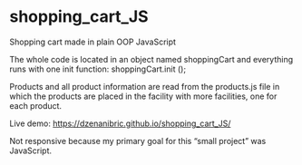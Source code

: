 # shopping_cart_JS
Shopping cart made in plain OOP JavaScript

The whole code is located in an object named shoppingCart and everything runs with one init function: shoppingCart.init ();

Products and all product information are read from the products.js file in which the products are placed in the facility with more facilities, one for each product.

Live demo: https://dzenanibric.github.io/shopping_cart_JS/

Not responsive because my primary goal for this “small project” was JavaScript.
